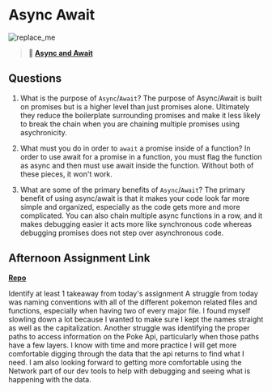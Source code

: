 # Async Await

![replace_me](https://codeworks.blob.core.windows.net/public/assets/img/illustrations/placeholder.svg)

> **📖 [Async and Await](https://codeworksacademy.com/fs-student-guide/resources/wk4/03-Async-Await)**

## Questions

1. What is the purpose of `Async`/`Await`?
The purpose of Async/Await is built on promises but is a higher level than just promises alone. Ultimately they reduce the boilerplate surrounding promises and make it less likely to break the chain when you are chaining multiple promises using asychronicity. 

2. What must you do in order to  `await` a promise inside of a function?
In order to use await for a promise in a function, you must flag the function as async and then must use await inside the function. Without both of these pieces, it won't work. 

3. What are some of the primary benefits of `Async`/`Await`?
The primary benefit of using async/await is that it makes your code look far more simple and organized, especially as the code gets more and more complicated. You can also chain multiple async functions in a row, and it makes debugging easier it acts more like synchronous code whereas debugging promises does not step over asynchronous code. 

## Afternoon Assignment Link

**[Repo](https://github.com/JordanlDiaz/pokedex)**

Identify at least 1 takeaway from today's assignment
A struggle from today was naming conventions with all of the different pokemon related files and functions, especially when having two of every major file. I found myself slowling down a lot because I wanted to make sure I kept the names straight as well as the capitalization. Another struggle was identifying the proper paths to access information on the Poke Api, particularly when those paths have a few layers. I know with time and more practice I will get more comfortable digging through the data that the api returns to find what I need. I am also looking forward to getting more comfortable using the Network part of our dev tools to help with debugging and seeing what is happening with the data. 
